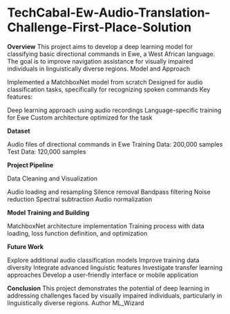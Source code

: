 # TechCabal-Ew-Audio-Translation-Challenge-First-Place-Solution

**Overview**
This project aims to develop a deep learning model for classifying basic directional commands in Ewe, a West African language. The goal is to improve navigation assistance for visually impaired individuals in linguistically diverse regions.
Model and Approach

Implemented a MatchboxNet model from scratch
Designed for audio classification tasks, specifically for recognizing spoken commands
Key features:

Deep learning approach using audio recordings
Language-specific training for Ewe
Custom architecture optimized for the task



**Dataset**

Audio files of directional commands in Ewe
Training Data: 200,000 samples
Test Data: 120,000 samples

**Project Pipeline**

Data Cleaning and Visualization

Audio loading and resampling
Silence removal
Bandpass filtering
Noise reduction
Spectral subtraction
Audio normalization


**Model Training and Building**

MatchboxNet architecture implementation
Training process with data loading, loss function definition, and optimization

**Future Work**

Explore additional audio classification models
Improve training data diversity
Integrate advanced linguistic features
Investigate transfer learning approaches
Develop a user-friendly interface or mobile application

**Conclusion**
This project demonstrates the potential of deep learning in addressing challenges faced by visually impaired individuals, particularly in linguistically diverse regions.
Author
ML_Wizard
